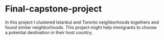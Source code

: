 # Final-capstone-project
In this project I clustered Istanbul and Toronto neighborhoods togethers and found similar neighborhoods. This project might help immigrants to choose a potential destination in their host country. 
